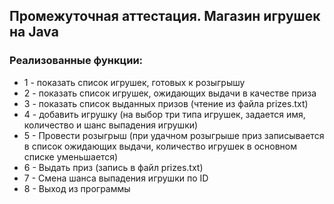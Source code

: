 ## Промежуточная аттестация. Магазин игрушек на Java

### Реализованные функции:
* 1 - показать список игрушек, готовых к розыгрышу
* 2 - показать список игрушек, ожидающих выдачи в качестве приза
* 3 - показать список выданных призов (чтение из файла prizes.txt)
* 4 - добавить игрушку (на выбор три типа игрушек, задается имя, количество и шанс выпадения игрушки)
* 5 - Провести розыгрыш (при удачном розыгрыше приз записывается в список ожидающих выдачи, количество игрушек в основном списке уменьшается)
* 6 - Выдать приз (запись в файл prizes.txt)
* 7 - Смена шанса выпадения игрушки по ID
* 8 - Выход из программы